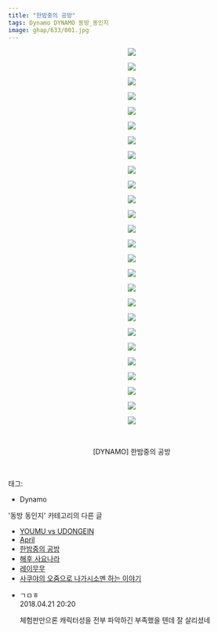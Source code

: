 ```yaml
---
title: "한밤중의 공방"
tags: Dynamo DYNAMO 동방_동인지
image: ghap/633/001.jpg
---
```

<div class="article">
<p style="text-align: center; clear: none; float: none;"><img src="{{ site.nasurl }}/ghap/633/001.jpg"/></p>
<p style="text-align: center; clear: none; float: none;"><img src="{{ site.nasurl }}/ghap/633/002.jpg"/></p>
<p style="text-align: center; clear: none; float: none;"><img src="{{ site.nasurl }}/ghap/633/003.jpg"/></p>
<p style="text-align: center; clear: none; float: none;"><img src="{{ site.nasurl }}/ghap/633/004.jpg"/></p>
<p style="text-align: center; clear: none; float: none;"><img src="{{ site.nasurl }}/ghap/633/005.jpg"/></p>
<p style="text-align: center; clear: none; float: none;"><img src="{{ site.nasurl }}/ghap/633/006.jpg"/></p>
<p style="text-align: center; clear: none; float: none;"><img src="{{ site.nasurl }}/ghap/633/007.jpg"/></p>
<p style="text-align: center; clear: none; float: none;"><img src="{{ site.nasurl }}/ghap/633/008.jpg"/></p>
<p style="text-align: center; clear: none; float: none;"><img src="{{ site.nasurl }}/ghap/633/009.jpg"/></p>
<p style="text-align: center; clear: none; float: none;"><img src="{{ site.nasurl }}/ghap/633/010.jpg"/></p>
<p style="text-align: center; clear: none; float: none;"><img src="{{ site.nasurl }}/ghap/633/011.jpg"/></p>
<p style="text-align: center; clear: none; float: none;"><img src="{{ site.nasurl }}/ghap/633/012.jpg"/></p>
<p style="text-align: center; clear: none; float: none;"><img src="{{ site.nasurl }}/ghap/633/013.jpg"/></p>
<p style="text-align: center; clear: none; float: none;"><img src="{{ site.nasurl }}/ghap/633/014.jpg"/></p>
<p style="text-align: center; clear: none; float: none;"><img src="{{ site.nasurl }}/ghap/633/015.jpg"/></p>
<p style="text-align: center; clear: none; float: none;"><img src="{{ site.nasurl }}/ghap/633/016.jpg"/></p>
<p style="text-align: center; clear: none; float: none;"><img src="{{ site.nasurl }}/ghap/633/017.jpg"/></p>
<p style="text-align: center; clear: none; float: none;"><img src="{{ site.nasurl }}/ghap/633/018.jpg"/></p>
<p style="text-align: center; clear: none; float: none;"><img src="{{ site.nasurl }}/ghap/633/019.jpg"/></p>
<p style="text-align: center; clear: none; float: none;"><img src="{{ site.nasurl }}/ghap/633/020.jpg"/></p>
<p style="text-align: center; clear: none; float: none;"><img src="{{ site.nasurl }}/ghap/633/021.jpg"/></p>
<p style="text-align: center; clear: none; float: none;"><img src="{{ site.nasurl }}/ghap/633/022.jpg"/></p>
<p style="text-align: center; clear: none; float: none;"><img src="{{ site.nasurl }}/ghap/633/023.jpg"/></p>
<p style="text-align: center; clear: none; float: none;"><img src="{{ site.nasurl }}/ghap/633/024.jpg"/></p>
<p style="text-align: center; clear: none; float: none;"><img src="{{ site.nasurl }}/ghap/633/025.jpg"/></p>
<p style="text-align: center; clear: none; float: none;"><img src="{{ site.nasurl }}/ghap/633/026.jpg"/></p>
<p style="text-align: center; clear: none; float: none;"><br/></p>
<p style="text-align: center; clear: none; float: none;">[DYNAMO] 한밤중의 공방</p>
<p><br/></p>
</div><div class="tagTrail">
<p>태그: </p>
<ul>
<li>Dynamo</li>
</ul>
</div><div class="another">
<p>'동방 동인지' 카테고리의 다른 글</p>
<ul>
<li><a href="/2016-07-02-ghap_635">YOUMU vs UDONGEIN</a></li>
<li><a href="/2016-07-02-ghap_634">April</a></li>
<li><a href="/2016-07-02-ghap_633">한밤중의 공방</a></li>
<li><a href="/2016-07-02-ghap_632">해후 사요나라</a></li>
<li><a href="/2016-07-02-ghap_631">레이무무</a></li>
<li><a href="/2016-07-02-ghap_630">사쿠야의 오줌으로 나가시소멘 하는 이야기</a></li>
</ul>
</div><div class="cb_module cb_fluid">
<div class="cb_wrt cb_profile">
<div class="comment">
<ul>
<li class="cb_thumb_off" id="comment15242742">
<div class="cb_comment_area">
<div class="cb_info_area">
<div class="cb_section">
<span class="cb_nick_name">ㄱㅁㅎ</span>
</div>
<div class="cb_section">
<span class="cb_date">2018.04.21 20:20 </span>
</div>
</div>
<div class="cb_dsc_comment">
<p class="cb_dsc">
											체험판만으론 캐릭터성을 전부 파악하긴 부족했을 텐데 잘 살리셨네
										</p>
</div>
</div></li>
</ul>
</div>
</div><!-- commentList close -->
</div>